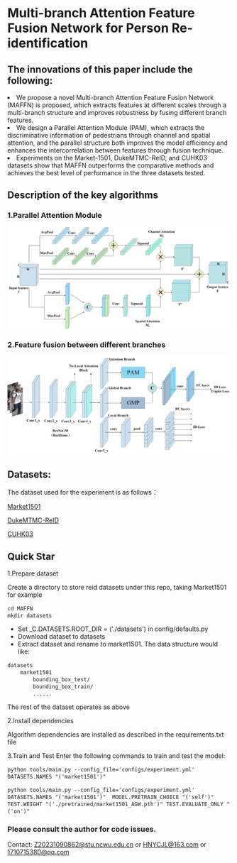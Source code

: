 # Multi-branch Attention Feature Fusion Network for Person Re-identification

## The innovations of this paper include the following:
<li>We propose a novel Multi-branch Attention Feature Fusion Network (MAFFN) is proposed, which extracts features at different scales through a multi-branch structure and improves robustness by fusing different branch features. </li>
<li>We design a Parallel Attention Module (PAM), which extracts the discriminative information of pedestrians through channel and spatial attention, and the parallel structure both improves the model efficiency and enhances the intercorrelation between features through fusion technique. </li>
<li>Experiments on the Market-1501, DukeMTMC-ReID, and CUHK03 datasets show that MAFFN outperforms the comparative methods and achieves the best level of performance in the three datasets tested. </li>

## Description of the key algorithms
### 1.Parallel Attention Module
![](./image/PAM.jpg)
### 2.Feature fusion between different branches
![](./image/network.jpg)


## Datasets: 
The dataset used for the experiment is as follows：

[Market1501](https://github.com/sybernix/market1501)

[DukeMTMC-ReID](https://gitcode.com/Resource-Bundle-Collection/f7e06/?utm_source=pan_gitcode&index=top&type=card&)

[CUHK03](https://aistudio.baidu.com/datasetdetail/86044/0)


## Quick Star
1.Prepare dataset

Create a directory to store reid datasets under this repo, taking Market1501 for example
```
cd MAFFN
mkdir datasets
```
* Set _C.DATASETS.ROOT_DIR = ('./datasets') in config/defaults.py
* Download dataset to datasets
* Extract dataset and rename to market1501. The data structure would like:
```
datasets
    market1501
        bounding_box_test/
        bounding_box_train/
        ......
```
The rest of the dataset operates as above

2.Install dependencies

Algorithm dependencies are installed as described in the requirements.txt file

3.Train and Test
Enter the following commands to train and test the model:
```
python tools/main.py --config_file='configs/experiment.yml' DATASETS.NAMES "('market1501')"
```
```
python tools/main.py --config_file='configs/experiment.yml' DATASETS.NAMES "('market1501')"  MODEL.PRETRAIN_CHOICE "('self')" TEST.WEIGHT "('./pretrained/market1501_AGW.pth')" TEST.EVALUATE_ONLY "('on')"
```

### Please consult the author for code issues.
Contact: Z20231090862@stu.ncwu.edu.cn or HNYCJL@163.com or 1710715380@qq.com
